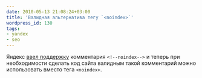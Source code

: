 ```yaml
---
date: 2010-05-13 21:08:24+03:00
title: 'Валидная альтернатива тегу `<noindex>`'
wordpress_id: 130
tags:
- yandex
- seo
---
```


Яндекс [ввел поддержку][1] комментария `<!--noindex-->` и теперь при необходимости сделать код сайта валидным такой комментарий можно использовать вместо тега `<noindex>`.

[1]: http://help.yandex.ru/webmaster/?id=1111858
